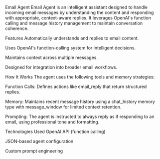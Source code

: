 Email Agent
Email Agent is an intelligent assistant designed to handle incoming email messages by understanding the content and responding with appropriate, context-aware replies. It leverages OpenAI's function calling and message history management to maintain conversation coherence.

Features
Automatically understands and replies to email content.

Uses OpenAI's function-calling system for intelligent decisions.

Maintains context across multiple messages.

Designed for integration into broader email workflows.

How It Works
The agent uses the following tools and memory strategies:

Function Calls: Defines actions like email_reply that return structured replies.

Memory: Maintains recent message history using a chat_history memory type with message_window for limited context retention.

Prompting: The agent is instructed to always reply as if responding to an email, using professional tone and formatting.

Technologies Used
OpenAI API (function calling)

JSON-based agent configuration

Custom prompt engineering
